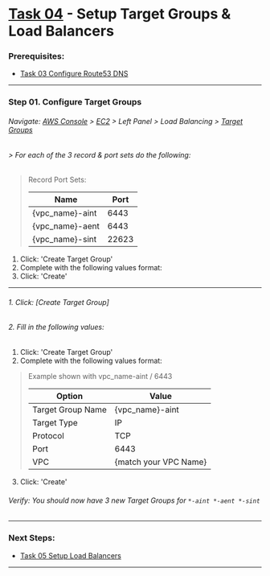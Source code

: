 # [Task 04](../tasks/target-groups/) - Setup Target Groups & Load Balancers
### Prerequisites:
  + [Task 03 Configure Route53 DNS]
--------------------------------------------------------------------------------
### Step 01\. Configure Target Groups
###### Navigate: [AWS Console] > [EC2] > Left Panel > Load Balancing > [Target Groups]
######  > For each of the 3 record & port sets do the following:
> Record Port Sets:
>    
>   | Name            | Port  |
>   |-----------------|-------|
>   | {vpc_name}-aint |  6443 |
>   | {vpc_name}-aent |  6443 |
>   | {vpc_name}-sint | 22623 |
>

  1. Click: 'Create Target Group'
  2. Complete with the following values format:
  3. Click: 'Create'

--------------------------------------------------------------------------------
###### 1. Click: [Create Target Group]
###### 2. Fill in the following values: 
  1. Click: 'Create Target Group'
  2. Complete with the following values format:
> Example shown with vpc_name-aint / 6443
>    
>   | Option            | Value                 |
>   |-------------------|-----------------------|
>   | Target Group Name | {vpc_name}-aint       |
>   | Target Type       | IP                    |
>   | Protocol          | TCP                   |
>   | Port              | 6443                  |
>   | VPC               | {match your VPC Name} |
>

  3. Click: 'Create'
###### Verify: You should now have 3 new Target Groups for ` *-aint *-aent *-sint `
    
---------------------------------------------------------------------------------
### Next Steps:
  + [Task 05 Setup Load Balancers]
--------------------------------------------------------------------------------
[Task 03 Configure Route53 DNS]:../manual/03_Route53DNS.md
[Task 05 Setup Load Balancers]:../manual/05_LoadBalancers.md
[EC2]:https://console.amazonaws-us-gov.com/ec2/home
[AWS Console]:https://console.amazonaws-us-gov.com/console/home
[Target Groups]:https://console.amazonaws-us-gov.com/ec2/home#TargetGroups
[Load Balancers]:https://console.amazonaws-us-gov.com/ec2/v2/home#LoadBalancers
